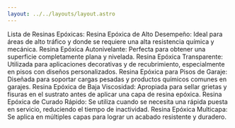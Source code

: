 ```yaml
---
layout: ../../layouts/layout.astro
---
```


Lista de Resinas Epóxicas: Resina Epóxica de Alto Desempeño: Ideal para áreas de
alto tráfico y donde se requiere una alta resistencia química y mecánica. Resina
Epóxica Autonivelante: Perfecta para obtener una superficie completamente plana
y nivelada. Resina Epóxica Transparente: Utilizada para aplicaciones decorativas
y de recubrimiento, especialmente en pisos con diseños personalizados. Resina
Epóxica para Pisos de Garaje: Diseñada para soportar cargas pesadas y productos
químicos comunes en garajes. Resina Epóxica de Baja Viscosidad: Apropiada para
sellar grietas y fisuras en el sustrato antes de aplicar una capa de resina
epóxica. Resina Epóxica de Curado Rápido: Se utiliza cuando se necesita una
rápida puesta en servicio, reduciendo el tiempo de inactividad. Resina Epóxica
Multicapa: Se aplica en múltiples capas para lograr un acabado resistente y
duradero.
